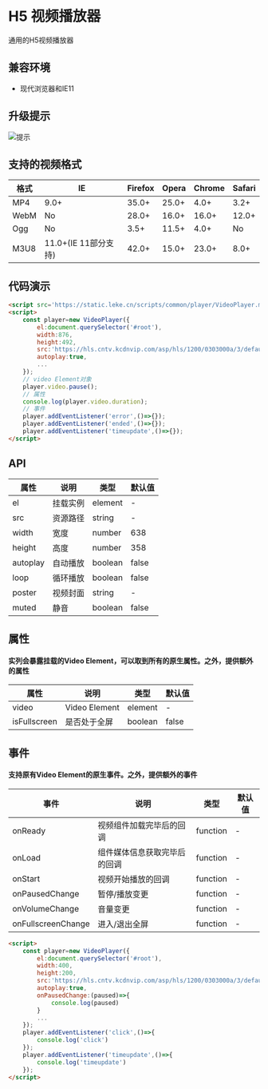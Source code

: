 # H5 视频播放器
通用的H5视频播放器

## 兼容环境
- 现代浏览器和IE11

## 升级提示
![提示](https://static.leke.cn/scripts/common/player/images/upgrade_tip.png)

## 支持的视频格式
| 格式 | IE | Firefox | Opera | Chrome | Safari | 
| --- | --- | --- | --- | --- | --- | 
| MP4 | 9.0+ | 35.0+ | 25.0+ | 4.0+  | 3.2+ |
| WebM | No | 28.0+ | 16.0+| 16.0+  | 12.0+ |
| Ogg | No | 3.5+ | 11.5+ | 4.0+  | No |
| M3U8 | 11.0+(IE 11部分支持) | 42.0+ | 15.0+ | 23.0+  | 8.0+ |

## 代码演示

```html
<script src='https://static.leke.cn/scripts/common/player/VideoPlayer.min.js'></script>
<script>
	const player=new VideoPlayer({
		el:document.querySelector('#root'),
		width:876,
		height:492,
		src:'https://hls.cntv.kcdnvip.com/asp/hls/1200/0303000a/3/default/c9d6fcb3ff7e42f6b6db4199768ff249/1200.m3u8?maxbr=2048',
		autoplay:true,
		...
	});
	// video Element对象
	player.video.pause();
	// 属性
	console.log(player.video.duration);
	// 事件
	player.addEventListener('error',()=>{});
	player.addEventListener('ended',()=>{});
	player.addEventListener('timeupdate',()=>{});
</script>
```

## API
| 属性 | 说明 | 类型 | 默认值 | 
| --- | --- | --- | --- | 
| el | 挂载实例 | element | - |
| src | 资源路径 | string | - |
| width | 宽度 | number | 638 |
| height | 高度 | number | 358 |
| autoplay | 自动播放 | boolean | false |
| loop | 循环播放 | boolean | false |
| poster | 视频封面 | string | - |
| muted | 静音 | boolean | false |

## 属性

#### 实列会暴露挂载的Video Element，可以取到所有的原生属性。之外，提供额外的属性
| 属性 | 说明 | 类型 | 默认值 | 
| --- | --- | --- | --- | 
| video | Video Element | element | - |
| isFullscreen | 是否处于全屏 | boolean | false |


## 事件

#### 支持原有Video Element的原生事件。之外，提供额外的事件

| 事件 | 说明 | 类型 | 默认值 | 
| --- | --- | --- | --- | 
| onReady | 视频组件加载完毕后的回调 | function | - |
| onLoad | 组件媒体信息获取完毕后的回调 | function | - |
| onStart | 视频开始播放的回调 | function | - |
| onPausedChange | 暂停/播放变更 | function | - |
| onVolumeChange | 音量变更 | function | - |
| onFullscreenChange | 进入/退出全屏 | function | - |

```html
<script>
	const player=new VideoPlayer({
		el:document.querySelector('#root'),
		width:400,
		height:200,
		src:'https://hls.cntv.kcdnvip.com/asp/hls/1200/0303000a/3/default/c9d6fcb3ff7e42f6b6db4199768ff249/1200.m3u8?maxbr=2048',
		autoplay:true,
		onPausedChange:(paused)=>{
			console.log(paused)
		}
		...
	});
	player.addEventListener('click',()=>{
        console.log('click')
    });
	player.addEventListener('timeupdate',()=>{
        console.log('timeupdate')
    });
</script>
```
